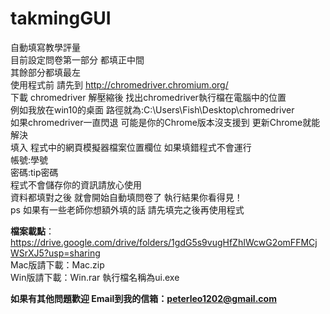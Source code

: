 # takmingGUI
自動填寫教學評量<br>
目前設定問卷第一部分 都填正中間 <br>
其餘部分都填最左<br>
使用程式前 請先到 http://chromedriver.chromium.org/<br>
下載 chromedriver 解壓縮後 找出chromedriver執行檔在電腦中的位置 <br>
例如我放在win10的桌面 路徑就為:C:\Users\Fish\Desktop\chromedriver<br>
如果chromedriver一直閃退 可能是你的Chrome版本沒支援到 更新Chrome就能解決 <br>
填入 程式中的網頁模擬器檔案位置欄位 如果填錯程式不會運行<br>
帳號:學號<br>
密碼:tip密碼<br>
程式不會儲存你的資訊請放心使用<br>
資料都填對之後 就會開始自動填問卷了 執行結果你看得見！<br>
ps 如果有一些老師你想額外填的話 請先填完之後再使用程式 <br>

<b>檔案載點</b>：https://drive.google.com/drive/folders/1gdG5s9vugHfZhIWcwG2omFFMCjWSrXJ5?usp=sharing <br>
Mac版請下載：Mac.zip<br>
Win版請下載：Win.rar 執行檔名稱為ui.exe<br>

<b>如果有其他問題歡迎 Email到我的信箱：peterleo1202@gmail.com</b>
